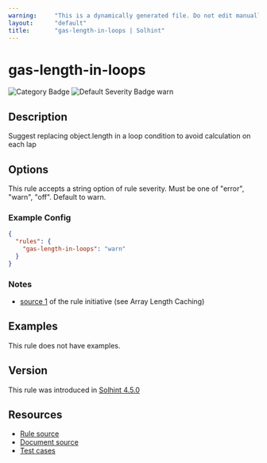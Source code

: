 ```yaml
---
warning:     "This is a dynamically generated file. Do not edit manually."
layout:      "default"
title:       "gas-length-in-loops | Solhint"
---
```


# gas-length-in-loops
![Category Badge](https://img.shields.io/badge/-Gas%20Consumption%20Rules-informational)
![Default Severity Badge warn](https://img.shields.io/badge/Default%20Severity-warn-yellow)

## Description
Suggest replacing object.length in a loop condition to avoid calculation on each lap

## Options
This rule accepts a string option of rule severity. Must be one of "error", "warn", "off". Default to warn.

### Example Config
```json
{
  "rules": {
    "gas-length-in-loops": "warn"
  }
}
```

### Notes
- [source 1](https://coinsbench.com/comprehensive-guide-tips-and-tricks-for-gas-optimization-in-solidity-5380db734404) of the rule initiative (see Array Length Caching)

## Examples
This rule does not have examples.

## Version
This rule was introduced in [Solhint 4.5.0](https://github.com/protofire/solhint/tree/v4.5.0)

## Resources
- [Rule source](https://github.com/protofire/solhint/tree/master/lib/rules/gas-consumption/gas-length-in-loops.js)
- [Document source](https://github.com/protofire/solhint/tree/master/docs/rules/gas-consumption/gas-length-in-loops.md)
- [Test cases](https://github.com/protofire/solhint/tree/master/test/rules/gas-consumption/gas-length-in-loops.js)
